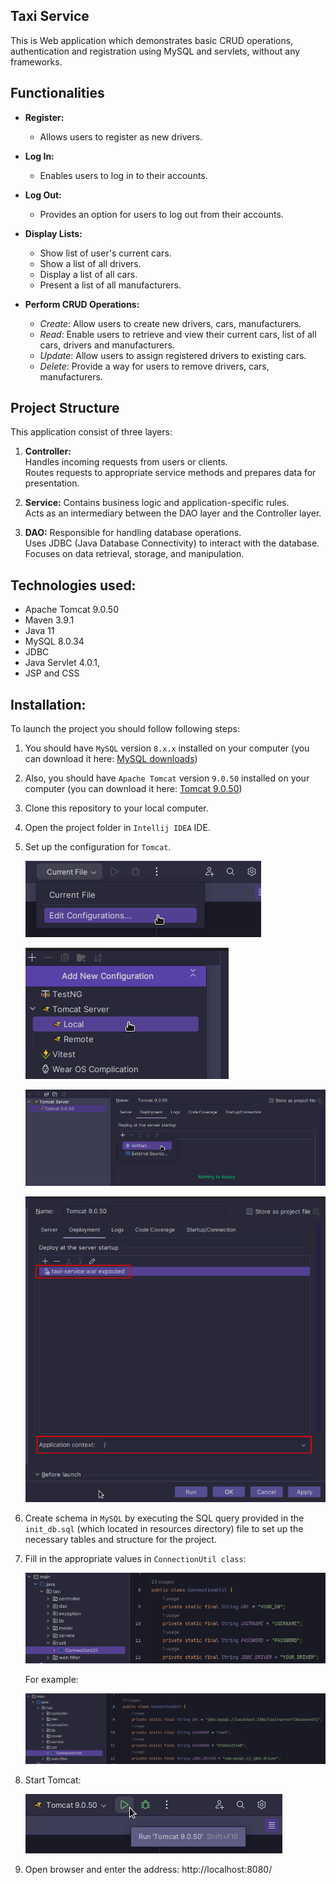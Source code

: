 ## Taxi Service
This is Web application which demonstrates basic CRUD operations, authentication and registration using MySQL and servlets, without any frameworks.

## Functionalities
- **Register:**
    - Allows users to register as new drivers.

- **Log In:**
    -  Enables users to log in to their accounts.

- **Log Out:**
    - Provides an option for users to log out from their accounts.

- **Display Lists:**
    - Show list of user's current cars.
    - Show a list of all drivers.
    - Display a list of all cars.
    - Present a list of all manufacturers.

- **Perform CRUD Operations:**
    - _Create_: Allow users to create new drivers, cars, manufacturers.
    - _Read_: Enable users to retrieve and view their current cars, list of all cars, drivers and manufacturers.
    - _Update_: Allow users to assign registered drivers to existing cars.
    - _Delete_: Provide a way for users to remove drivers, cars, manufacturers.

## Project Structure
This application consist of three layers:
1. **Controller:**  
   Handles incoming requests from users or clients.  
   Routes requests to appropriate service methods and prepares data for presentation.

2. **Service:**
   Contains business logic and application-specific rules.  
   Acts as an intermediary between the DAO layer and the Controller layer.

3. **DAO:**
   Responsible for handling database operations.  
   Uses JDBC (Java Database Connectivity) to interact with the database.  
   Focuses on data retrieval, storage, and manipulation.

## Technologies used:
- Apache Tomcat 9.0.50
- Maven 3.9.1
- Java 11
- MySQL 8.0.34
- JDBC
- Java Servlet 4.0.1,
- JSP and CSS

## Installation:
To launch the project you should follow following steps:
1. You should have `MySQL` version `8.x.x` installed on your computer (you can download it here: [MySQL downloads](https://www.mysql.com/downloads/))
2. Also, you should have `Apache Tomcat` version `9.0.50` installed on your computer (you can download it here: [Tomcat 9.0.50](https://archive.apache.org/dist/tomcat/tomcat-9/v9.0.50/bin/))
3. Clone this repository to your local computer.
4. Open the project folder in `Intellij IDEA` IDE.
5. Set up the configuration for `Tomcat`.
   
   ![edit configuration](img/img-01.png)

   ![add Tomcat local](img/img-02.png)

   ![Add artifact](img/img-03.png)

   ![Config Tomcat deployment](img/img-04.png)

6. Create schema in `MySQL` by executing the SQL query provided in the `init_db.sql` (which located in resources directory) file to set up the necessary tables and structure for the project.
7. Fill in the appropriate values in `ConnectionUtil class`:

   ![Edit ConnectionUtil class](img/img-05.png)

   For example:
 
    ![ConnectionUtil example](img/img-06.png)
8. Start Tomcat:

    ![Start Tomcat](img/img-07.png)

9. Open browser and enter the address: http://localhost:8080/

